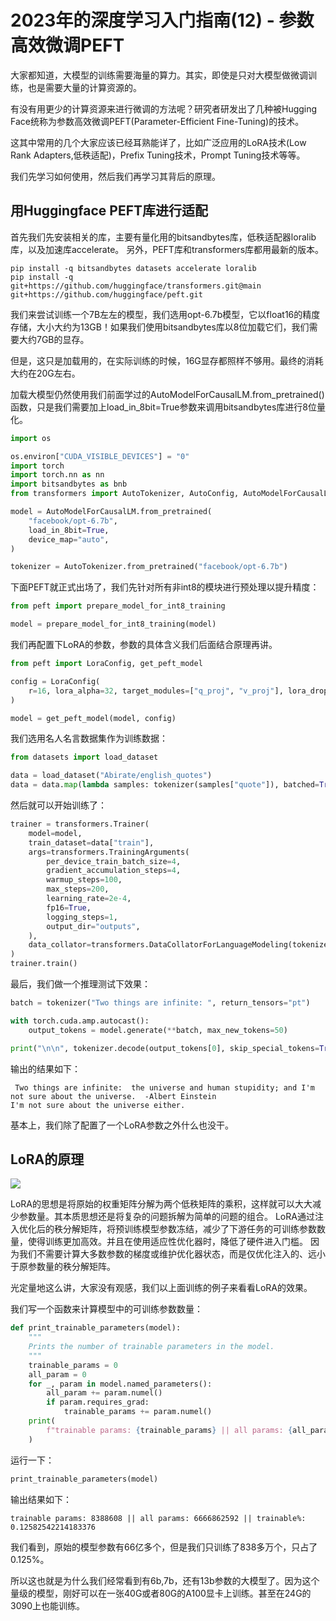 # 2023年的深度学习入门指南(12) - 参数高效微调PEFT

大家都知道，大模型的训练需要海量的算力。其实，即使是只对大模型做微调训练，也是需要大量的计算资源的。

有没有用更少的计算资源来进行微调的方法呢？研究者研发出了几种被Hugging Face统称为参数高效微调PEFT(Parameter-Efficient Fine-Tuning)的技术。

这其中常用的几个大家应该已经耳熟能详了，比如广泛应用的LoRA技术(Low Rank Adapters,低秩适配)，Prefix Tuning技术，Prompt Tuning技术等等。

我们先学习如何使用，然后我们再学习其背后的原理。

## 用Huggingface PEFT库进行适配

首先我们先安装相关的库，主要有量化用的bitsandbytes库，低秩适配器loralib库，以及加速库accelerate。
另外，PEFT库和transformers库都用最新的版本。

```
pip install -q bitsandbytes datasets accelerate loralib
pip install -q git+https://github.com/huggingface/transformers.git@main git+https://github.com/huggingface/peft.git
```

我们来尝试训练一个7B左左的模型，我们选用opt-6.7b模型，它以float16的精度存储，大小大约为13GB！如果我们使用bitsandbytes库以8位加载它们，我们需要大约7GB的显存。

但是，这只是加载用的，在实际训练的时候，16G显存都照样不够用。最终的消耗大约在20G左右。

加载大模型仍然使用我们前面学过的AutoModelForCausalLM.from_pretrained()函数，只是我们需要加上load_in_8bit=True参数来调用bitsandbytes库进行8位量化。

```python
import os

os.environ["CUDA_VISIBLE_DEVICES"] = "0"
import torch
import torch.nn as nn
import bitsandbytes as bnb
from transformers import AutoTokenizer, AutoConfig, AutoModelForCausalLM

model = AutoModelForCausalLM.from_pretrained(
    "facebook/opt-6.7b",
    load_in_8bit=True,
    device_map="auto",
)

tokenizer = AutoTokenizer.from_pretrained("facebook/opt-6.7b")
```

下面PEFT就正式出场了，我们先针对所有非int8的模块进行预处理以提升精度：

```python
from peft import prepare_model_for_int8_training

model = prepare_model_for_int8_training(model)
```

我们再配置下LoRA的参数，参数的具体含义我们后面结合原理再讲。

```python
from peft import LoraConfig, get_peft_model

config = LoraConfig(
    r=16, lora_alpha=32, target_modules=["q_proj", "v_proj"], lora_dropout=0.05, bias="none", task_type="CAUSAL_LM"
)

model = get_peft_model(model, config)
```

我们选用名人名言数据集作为训练数据：

```python
from datasets import load_dataset

data = load_dataset("Abirate/english_quotes")
data = data.map(lambda samples: tokenizer(samples["quote"]), batched=True)
```

然后就可以开始训练了：

```python
trainer = transformers.Trainer(
    model=model,
    train_dataset=data["train"],
    args=transformers.TrainingArguments(
        per_device_train_batch_size=4,
        gradient_accumulation_steps=4,
        warmup_steps=100,
        max_steps=200,
        learning_rate=2e-4,
        fp16=True,
        logging_steps=1,
        output_dir="outputs",
    ),
    data_collator=transformers.DataCollatorForLanguageModeling(tokenizer, mlm=False),
)
trainer.train()
```

最后，我们做一个推理测试下效果：
    
```python
batch = tokenizer("Two things are infinite: ", return_tensors="pt")

with torch.cuda.amp.autocast():
    output_tokens = model.generate(**batch, max_new_tokens=50)

print("\n\n", tokenizer.decode(output_tokens[0], skip_special_tokens=True))
```

输出的结果如下：
```
 Two things are infinite:  the universe and human stupidity; and I'm not sure about the universe.  -Albert Einstein
I'm not sure about the universe either.
```

基本上，我们除了配置了一个LoRA参数之外什么也没干。

## LoRA的原理

![](https://xulun-mooc.oss-cn-beijing.aliyuncs.com/LowRank.png)

LoRA的思想是将原始的权重矩阵分解为两个低秩矩阵的乘积，这样就可以大大减少参数量。其本质思想还是将复杂的问题拆解为简单的问题的组合。
LoRA通过注入优化后的秩分解矩阵，将预训练模型参数冻结，减少了下游任务的可训练参数数量，使得训练更加高效。并且在使用适应性优化器时，降低了硬件进入门槛。
因为我们不需要计算大多数参数的梯度或维护优化器状态，而是仅优化注入的、远小于原参数量的秩分解矩阵。

光定量地这么讲，大家没有观感，我们以上面训练的例子来看看LoRA的效果。

我们写一个函数来计算模型中的可训练参数数量：

```python
def print_trainable_parameters(model):
    """
    Prints the number of trainable parameters in the model.
    """
    trainable_params = 0
    all_param = 0
    for _, param in model.named_parameters():
        all_param += param.numel()
        if param.requires_grad:
            trainable_params += param.numel()
    print(
        f"trainable params: {trainable_params} || all params: {all_param} || trainable%: {100 * trainable_params / all_param}"
    )
```

运行一下：
```python
print_trainable_parameters(model)
```

输出结果如下：
```
trainable params: 8388608 || all params: 6666862592 || trainable%: 0.12582542214183376
```

我们看到，原始的模型参数有66亿多个，但是我们只训练了838多万个，只占了0.125%。

所以这也就是为什么我们经常看到有6b,7b，还有13b参数的大模型了。因为这个量级的模型，刚好可以在一张40G或者80G的A100显卡上训练。甚至在24G的3090上也能训练。

